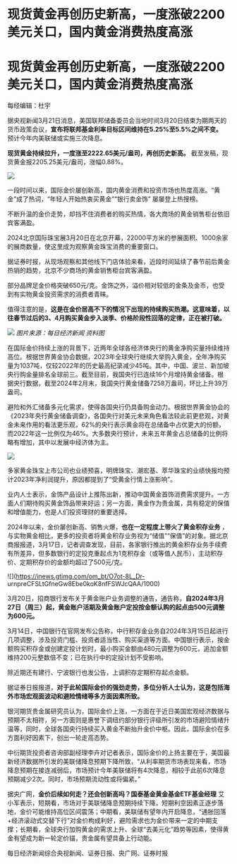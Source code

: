 # 现货黄金再创历史新高，一度涨破2200美元关口，国内黄金消费热度高涨

# 现货黄金再创历史新高，一度涨破2200美元关口，国内黄金消费热度高涨

每经编辑：杜宇

据央视新闻3月21日消息，美国联邦储备委员会当地时间3月20日结束为期两天的货币政策会议，**宣布将联邦基金利率目标区间维持在5.25%至5.5%之间不变。**
预计今年内美联储或实施三次降息。

**现货黄金持续拉升，一度涨至2222.65美元/盎司，再创历史新高。** 截至发稿，现货黄金报2205.25美元/盎司，涨幅0.88%。

![](https://inews.gtimg.com/om_bt/OQMHOyzs2lcz4HDCCkTLLTIiu6V38NHZ1ocB01GcFB4xYAA/1000)

一段时间以来，国际金价屡创新高，国内黄金消费和投资市场也热度高涨。“黄金”成了热词，“年轻人开始热衷买黄金”“银行卖金饰” 屡屡登上热搜榜。

不断升温的金价走势，却挡不住消费者的购买热情，各大商场的黄金销售柜台依旧宾客满盈。

2024北京国际珠宝展3月20日在北京开幕，22000平方米的参展面积、1000余家的展商数量，使这里成为观察黄金珠宝消费的重要窗口。

据证券时报，从现场观察和其他线下门店体验来看，近段时间延续了春节前后黄金热销的趋势，北京不少商场的黄金销售柜台宾客满盈。

部分品牌足金价格突破650元/克。金饰之外，溢价相对较低的金条及金币，也受到有实物黄金投资需求的消费者青睐。

值得注意的是，**这是在金价居高不下的情况下出现的持续购买热潮。这意味着，以往春节过后的3、4月购买黄金步入淡季、价格阶段性回落的定律，正在被打破。**

![](https://inews.gtimg.com/om_bt/OIjhaQEWMUkVTs9RF6lKjtVcMpREMJ1Q_J1c6_oJY-0SoAA/1000)
_图片来源：每日经济新闻 资料图_

在国际金价持续上涨的背景下，近两年全球各经济体央行的黄金净购买量持续维持高位。根据世界黄金协会数据，2023年全球央行继续大举购入黄金，全年净购买量为1037吨，仅较2022年的历史最高纪录减少45吨。其中，中国、波兰、新加坡央行购金量排名全球前三。截至目前，我国央行已连续16个月增持黄金储备。根据央行数据，截至2024年2月末，我国央行黄金储备7258万盎司，环比上升39万盎司。

避险和外汇储备多元化需求，使得各国央行仍具备购金动力。根据世界黄金协会的《2023年央行黄金储备调查》，各国央行对美元未来角色看法较此前更悲观，对黄金未来作用的看法更乐观，62%的央行表示黄金将在总储备中占优更大的份额，而2022年这一比例仅为46%。大多数央行预计，未来五年黄金占总储备的比例将略有增加，其中以发展中经济体为主。

![](https://inews.gtimg.com/om_bt/O4A2f7k2iqvNlDywp3hkQV5p8W_Y21__dAOgF5aATYz2cAA/1000)

多家黄金珠宝上市公司也业绩预喜，明牌珠宝、潮宏基、萃华珠宝的业绩快报均预计2023年净利润提升，原因都提到了“受黄金行情上涨影响”。

业内人士表示，金饰产品设计上推陈出新，推动中国黄金首饰消费需求提升。一方面人们期待购买黄金饰品带来好运；另一方面，黄金作为贵金属，具有稳定的保值和增值能力，也是人们投资理财的重要选择。

2024年以来，金价屡创新高、销售火爆，**也在一定程度上带火了黄金积存业务**
，与实物黄金相比，更多的投资者将黄金积存业务视为“储值”“保值”的对象。据北京商报报道，3月17日，记者调查发现，目前，各家银行推出的黄金积存业务手续费有所差异，但多数银行的定投克重起点为1克积存金（或等值人民币），主动积存价、定期积存价的金额均超过了500元/克。

![](https://inews.gtimg.com/om_bt/O7ot-8L_Dr-
urnpreCFSLtGfneGw8Ebe0koK8nfFSWJcQAA/1000)

3月20日，招商银行发布关于黄金账户业务调整的通告，通告称，**自2024年3月27日（周三）起，黄金账户活期及黄金账户定投按金额认购的起点由500元调整为600元。**

3月14日，中国银行在官网发布公告称，中行积存金业务自2024年3月15日起进行几项调整，涉及投资门槛、投资者适当性、购买渠道等方面。中国银行表示，按金额购买积存金或创建定投计划时，最小购买金额由480元调整为600元，追加金额维持200元整数倍不变；已在执行中的定投计划不受影响。

除近期还有建行、宁波银行也发公告，上调积存定期积存起点金额。

据证券日报报道，**对于此轮国际金价的强劲走势，多位分析人士认为，这是包括海外市场宏观面波动和避险情绪等多方面因素所致。**

银河期货贵金属研究员认为，国际金价上涨，一方面在于近日美国宏观经济数据与预期不太相符，另一方面则是惠誉下调纽约部分银行评级所引发的市场避险情绪升温等，同时，全球各国央行持续买入黄金不断抬升金价中枢。因此，国际金价在多方面利好因素下，创出一轮走高态势。

中衍期货投资者咨询部副经理李卉对记者表示，国际金价的上扬主要在于，美国最新经济数据所引发的美联储降息预期下降所致，“从利率期货市场表现来看，市场降息预期在接连减弱后，市场预计今年美联储将有4次降息，相较于此前6次降息预期减少2次。同时，市场预期流动性或将偏紧。”

据央广网，**金价后续如何走？还会创新高吗？国泰基金黄金基金ETF基金经理**
艾小军表示，短期看，市场对于美联储降息预期持续下降，短期利空因素正逐步落地，金价可能维持高位区间震荡；中期看，美联储有望年内开启降息，“通胀回落+经济滚动式交替下行”对金价构成利好，避险需求也为金价带来一定的中期支撑；长期看，全球央行加购黄金的需求上升、全球“去美元化”趋势等因素，使得黄金有望成为新一轮定价锚，贵金属有望具备上行动能。

每日经济新闻综合央视新闻、证券日报、央广网、证券时报

